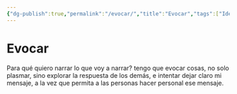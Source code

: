 ```yaml
---
{"dg-publish":true,"permalink":"/evocar/","title":"Evocar","tags":["Idea,"],"created":"2023-04-27T07:47:06.083-05:00","updated":"2023-04-27T07:48:15.434-05:00"}
---
```



# Evocar

Para qué quiero narrar lo que voy a narrar? tengo que evocar cosas, no solo plasmar, sino explorar la respuesta de los demás, e intentar dejar claro mi mensaje, a la vez que permita a las personas hacer personal ese mensaje.
